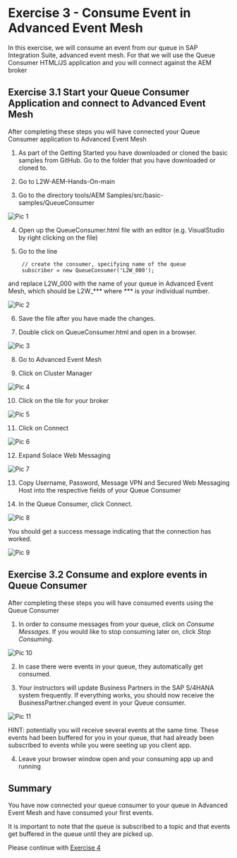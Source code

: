 # Exercise 3 - Consume Event in Advanced Event Mesh

In this exercise, we will consume an event from our queue in SAP Integration Suite, advanced event mesh. For that we will use the Queue Consumer HTML/JS application and you will connect against the AEM broker

## Exercise 3.1 Start your Queue Consumer Application and connect to Advanced Event Mesh

After completing these steps you will have connected your Queue Consumer application to Advanced Event Mesh

1. As part of the Getting Started you have downloaded or cloned the basic samples from GitHub. Go to the folder that you have downloaded or cloned to.

2. Go to L2W-AEM-Hands-On-main

3. Go to the directory tools/AEM Samples/src/basic-samples/QueueConsumer

![Pic 1](/./images/ex3-1.png)

4. Open up the QueueConsumer.html file with an editor (e.g. VisualStudio by right clicking on the file)

5. Go to the line

        // create the consumer, specifying name of the queue
        subscriber = new QueueConsumer('L2W_000');
        
and replace L2W_000 with the name of your queue in Advanced Event Mesh, which should be L2W_*** where *** is your individual number.

![Pic 2](/./images/ex3-2.png)

6. Save the file after you have made the changes.

7. Double click on QueueConsumer.html and open in a browser.

![Pic 3](/./images/ex3-3.png)

8. Go to Advanced Event Mesh

9. Click on Cluster Manager

![Pic 4](/./images/ex3-4.png)

10. Click on the tile for your broker

![Pic 5](/./images/ex3-5.png)

11. Click on Connect

![Pic 6](/./images/ex3-6.png)

12. Expand Solace Web Messaging 

![Pic 7](/./images/ex3-7.png)

13. Copy Username, Password, Message VPN and Secured Web Messaging Host into the respective fields of your Queue Consumer

14. In the Queue Consumer, click Connect. 

![Pic 8](/./images/ex3-8.png)

You should get a success message indicating that the connection has worked.

![Pic 9](/./images/ex3-9.png)

## Exercise 3.2 Consume and explore events in Queue Consumer 

After completing these steps you will have consumed events using the Queue Consumer

1. In order to consume messages from your queue, click on *Consume Messages*. If you would like to stop consuming later on, click *Stop Consuming*.

![Pic 10](/./images/ex3-10.png)

2. In case there were events in your queue, they automatically get consumed.

3. Your instructors will update Business Partners in the SAP S/4HANA system frequently. If everything works, you should now receive the BusinessPartner.changed event in your Queue consumer.

![Pic 11](/./images/ex3-11.png)

HINT: potentially you will receive several events at the same time. These events had been buffered for you in your queue, that had already been subscribed to events while you were seeting up you client app.

4. Leave your browser window open and your consuming app up and running

## Summary

You have now connected your queue consumer to your queue in Advanced Event Mesh and have consumed your first events.

It is important to note that the queue is subscribed to a topic and that events get buffered in the queue until they are picked up.

Please continue with [Exercise 4](../ex4/README.md)




